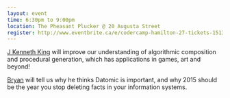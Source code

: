 ```yaml
---
layout: event
time: 6:30pm to 9:00pm
location: The Pheasant Plucker @ 20 Augusta Street
register: http://www.eventbrite.ca/e/codercamp-hamilton-27-tickets-15131562912
---
```


[J Kenneth King](http://twitter.com/agentultra) will improve our understanding of algorithmic composition and procedural generation, which has applications in games, art and beyond!
 
[Bryan](http://twitter.com/bpoetz) will tell us why he thinks Datomic is important, and why 2015 should be the year you stop deleting facts in your information systems.